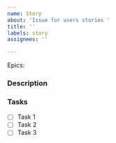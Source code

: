 ```yaml
---
name: Story
about: 'Issue for users stories '
title: ''
labels: story
assignees: ''

---
```


Epics:

### Description 

### Tasks

-[ ] Task 1
-[ ] Task 2
-[ ] Task 3
